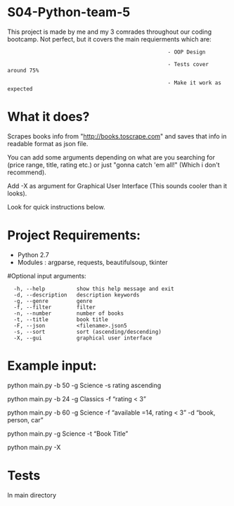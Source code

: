 # S04-Python-team-5
This project is made by me and my 3 comrades throughout our coding bootcamp.
Not perfect, but it covers the main requierments which are:

                                                       - OOP Design
                                                       
                                                       - Tests cover around 75%
                                                       
                                                       - Make it work as expected
                                                       
# What it does?
Scrapes books info from "http://books.toscrape.com" and saves that info in readable format as json file.

You can add some arguments depending on what are you searching for (price range, title, rating etc.) or just "gonna catch 'em all!" (Which i don't recommend).

Add -X as argument for Graphical User Interface (This sounds cooler than it looks).

Look for quick instructions below.


# Project Requirements:
- Python 2.7
- Modules : argparse, requests, beautifulsoup, tkinter

#Optional input arguments:
```
  -h, --help          show this help message and exit
  -d, --description   description keywords
  -g, --genre         genre
  -f, --filter        filter
  -n, --number        number of books
  -t, --title         book title
  -F, --json          <filename>.json5
  -s, --sort          sort (ascending/descending)
  -X, --gui           graphical user interface
  ```

# Example input:
python main.py -b 50 -g Science -s rating ascending

python main.py -b 24 -g Classics -f “rating < 3”

python main.py -b 60 -g Science -f “available =14, rating < 3” -d “book, person, car”

python main.py -g Science -t “Book Title”

python main.py -X

# Tests
In main directory 







